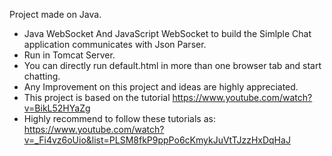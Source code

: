  Project made on Java.

- Java WebSocket And JavaScript WebSocket to build the Simlple Chat application communicates with Json Parser.
- Run in Tomcat Server.
- You can directly run default.html in more than one browser tab and start chatting.
- Any Improvement on this project and ideas are highly appreciated.
- This project is based on the tutorial https://www.youtube.com/watch?v=BikL52HYaZg
- Highly recommend to follow these tutorials as: https://www.youtube.com/watch?v=_Fi4vz6oUio&list=PLSM8fkP9ppPo6cKmykJuVtTJzzHxDqHaJ
